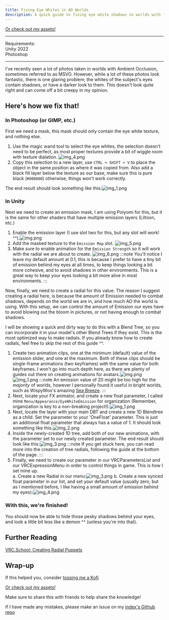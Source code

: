 ```yaml
---
title: Fixing Eye Whites in AO Worlds
description: A quick guide to fixing eye white shadows in worlds with "Fake AO", Ambient Occlusion, Realtime Lights, etc.
---
```

<script type='text/javascript' src='https://storage.ko-fi.com/cdn/widget/Widget_2.js'></script><script type='text/javascript'>kofiwidget2.init('Support Me on Ko-fi', '#272727', 'J3J0HS3SU');kofiwidget2.draw();</script> 

[Or check out my assets!](https://angelware.net/)

--- 

Requirements:\
Unity 2022\
Photoshop

---

I've recently seen a lot of photos taken in worlds with Ambient Occlusion, sometimes referred to as MSVO. However, while a lot of these photos look fantastic, there is one glaring problem; the whites of the subject's eyes contain shadows, or have a darker look to them. This doesn't look quite right and can come off a bit creepy in my opinion. 

## Here's how we fix that!

### In Photoshop (or GIMP, etc.)

First we need a mask, this mask should only contain the eye white texture, and nothing else.

1. Use the magic wand tool to select the eye whites, the selection doesn't need to be perfect, as most proper textures provide a bit of wiggle room with texture dialation. ![img_4.png](../../../assets/guides/fixing-eyes/img_4.png)
2. Copy this selection to a new layer, use `CTRL + SHIFT + V` to place the object in the same position as where it was copied from. Also add a black fill layer below the texture as our base, make sure this is pure black (`#000000`) otherwise, things won't work correctly. 

The end result should look something like this:![img_1.png](../../../assets/guides/fixing-eyes/img_1.png)

### In Unity

Next we need to create an emission mask, I am using Poiyomi for this, but it is the same for other shaders that have multiple emission layers (Liltoon, etc.)

1. Enable the emission layer (I use slot two for this, but any slot will work! ^^).![img.png](../../../assets/guides/fixing-eyes/img.png)
2. Add the masked texture to the `Emission Map` slot. ![img_5.png](../../../assets/guides/fixing-eyes/img_5.png)
3. Make sure to enable animation for the `Emission Strength` so it will work with the radial we are about to create. ![img_6.png](../../../assets/guides/fixing-eyes/img_6.png)
:::note
You'll notice I leave my default amount at 0.1, this is because I prefer to have a tiny bit of emission behind my eyes at all times, to keep things looking a bit more cohesive, and to avoid shadows in other environments. This is a great way to keep your eyes looking a bit more alive in most environments.
:::

Now, finally, we need to create a radial for this value. The reason I suggest creating a radial here, is because the amount of Emission needed to combat shadows, depends on the world we are in, and how much AO the world is using. With this setup, we can control the amount of Emission our eyes have to avoid blowing out the bloom in pictures, or not having enough to combat shadows.

I will be showing a quick and dirty way to do this with a Blend Tree, so you can incorporate it in your model's other Blend Trees if they exist. This is the most optimized way to make radials. If you already know how to create radials, feel free to skip the rest of this guide ^^.

1. Create two animation clips, one at the minimum (default) value of the emission slider, and one at the maximum. Both of these clips should be single-frame animations (two keyframes) with the same value for both keyframes. I won't go into much depth here, as there are plenty of guides out there on creating animations for avatars.![img.png](../../../assets/guides/fixing-eyes/img_12.png)![img_1.png](../../../assets/guides/fixing-eyes/img_13.png)
:::note
An emission value of 20 might be too high for the *majority* of worlds, however I personally found it useful in bright worlds, such as WispyWoo's amazing [Sea Breeze](https://vrchat.com/home/world/wrld_41e4eb69-33e2-438f-9462-00ec2c72a146).
:::
2. Next, locate your FX animator, and create a new float parameter, I called mine `Menu/Appearance/EyeWhiteEmission` for organization (Remember, organization is key to a non-breaking project!).![img_1.png](../../../assets/guides/fixing-eyes/img_8.png)
3. Next, locate the layer with your main DBT and create a new 1D Blendtree as a child. Set the parameter to your 'OneFloat' parameter. This is just an additional float parameter that always has a value of 1. It should look something like this.![img_2.png](../../../assets/guides/fixing-eyes/img_14.png)
4. Inside the newly-created 1D tree, add both of our new animations, with the parameter set to our newly created parameter. The end result should look like this:![img_3.png](../../../assets/guides/fixing-eyes/img_15.png)
:::note
If you get stuck here, you can read more into the creation of tree radials, following the guide at the bottom of the page.
:::
5. Finally, we need to create our parameter in our VRCParametersList and our VRCExpressionMenu in order to control things in game. This is how I set mine up.\
    a. Create a new Radial in our menu:![img_3.png](../../../assets/guides/fixing-eyes/img_10.png)
    b. Create a new synced float parameter in our list, and set your default value (usually zero, but as I mentioned before, I like having a small amount of emission behind my eyes):![img_4.png](../../../assets/guides/fixing-eyes/img_11.png)

### With this, we're finished!
You should now be able to hide those pesky shadows behind your eyes, and look a little bit less like a demon ^^ (unless you're into that).

## Further Reading

[VRC.School: Creating Radial Puppets](https://vrc.school/docs/Avatars/Radial-Puppets/#blend-tree)

## Wrap-up

If this helped you, consider [tossing me a Kofi](https://ko-fi.com/angelware)

<script type='text/javascript' src='https://storage.ko-fi.com/cdn/widget/Widget_2.js'></script><script type='text/javascript'>kofiwidget2.init('Support Me on Ko-fi', '#272727', 'J3J0HS3SU');kofiwidget2.draw();</script> 

[Or check out my assets!](https://angelware.net/)

Make sure to share this with friends to help share the knowledge!

If I have made any mistakes, please make an issue on my [index's Github repo](https://github.com/uhKayla/AW_Index)

